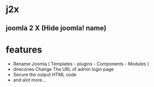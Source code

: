 # j2x
joomla 2 X (Hide joomla! name)
------------------
# features
 - Rename Joomla ( Templates - plugins - Components - Modules )   
 - direcories Change The URL of admin login page  
 - Secure the output HTML code
 -  and alot more...
